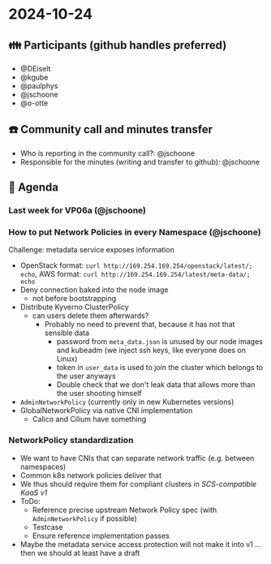 # 2024-10-24

## :family: Participants (github handles preferred)

- @DEiselt
- @kgube
- @paulphys
- @jschoone
- @o-otte

## :telephone: Community call and minutes transfer

- Who is reporting in the community call?: @jschoone
- Responsible for the minutes (writing and transfer to github): @jschoone

## :notebook: Agenda
### Last week for VP06a (@jschoone)
### How to put Network Policies in every Namespace (@jschoone)
Challenge: metadata service exposes information
- OpenStack format: `curl http://169.254.169.254/openstack/latest/; echo`, AWS format: `curl http://169.254.169.254/latest/meta-data/; echo`
- Deny connection baked into the node image
    - not before bootstrapping
- Distribute Kyverno ClusterPolicy
    - can users delete them afterwards?
        - Probably no need to prevent that, because it has not that sensible data
            - password from `meta_data.json` is unused by our node images and kubeadm (we inject ssh keys, like everyone does on Linux)
            - token in `user_data` is used to join the cluster which belongs to the user anyways
            - Double check that we don't leak data that allows more than the user shooting himself
- `AdminNetworkPolicy` (currently only in new Kubernetes versions)
- GlobalNetworkPolicy via native CNI implementation
    - Calico and Cilium have something

### NetworkPolicy standardization
- We want to have CNIs that can separate network traffic (e.g. between namespaces)
- Common k8s network policies deliver that
- We thus should require them for compliant clusters in *SCS-compatible KaaS v1*
- ToDo:
    - Reference precise upstream Network Policy spec (with `AdminNetworkPolicy` if possible)
    - Testcase
    - Ensure reference implementation passes
- Maybe the metadata service access protection will not make it into v1 ... then we should at least have a draft

